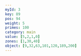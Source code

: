 ```yaml
---
myId: 3
key: 89
pos: 94
weight: 5
primes: 100
category: main
value: [5,2,1,0]
zones: [1,30,40]
object: [9,32,63,101,120,189,200]
---
```

